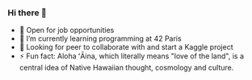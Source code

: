 ### Hi there 👋

<!--
**Ainapalma/Ainapalma** is a ✨ _special_ ✨ repository because its `README.md` (this file) appears on your GitHub profile.
Here are some ideas to get you started:

- 🤔 I’m looking for help with ...
- - 📫 How to reach me: ...
- - 💬 Ask me about 
- 😄 Pronouns: ...
- 
-->

- 🔭 Open for job opportunities
- 🌱 I’m currently learning programming at 42 Paris
- 👯 Looking for peer to collaborate with and start a Kaggle project
- ⚡ Fun fact: Aloha ʻĀina, which literally means "love of the land", is a central idea of Native Hawaiian thought, cosmology and culture. 

